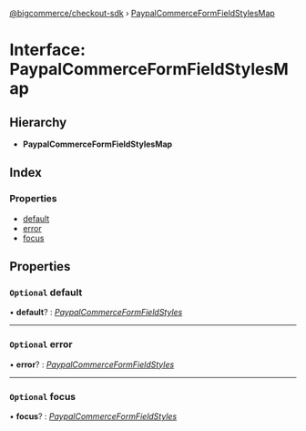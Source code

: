 [@bigcommerce/checkout-sdk](../README.md) › [PaypalCommerceFormFieldStylesMap](paypalcommerceformfieldstylesmap.md)

# Interface: PaypalCommerceFormFieldStylesMap

## Hierarchy

* **PaypalCommerceFormFieldStylesMap**

## Index

### Properties

* [default](paypalcommerceformfieldstylesmap.md#optional-default)
* [error](paypalcommerceformfieldstylesmap.md#optional-error)
* [focus](paypalcommerceformfieldstylesmap.md#optional-focus)

## Properties

### `Optional` default

• **default**? : *[PaypalCommerceFormFieldStyles](../README.md#paypalcommerceformfieldstyles)*

___

### `Optional` error

• **error**? : *[PaypalCommerceFormFieldStyles](../README.md#paypalcommerceformfieldstyles)*

___

### `Optional` focus

• **focus**? : *[PaypalCommerceFormFieldStyles](../README.md#paypalcommerceformfieldstyles)*
